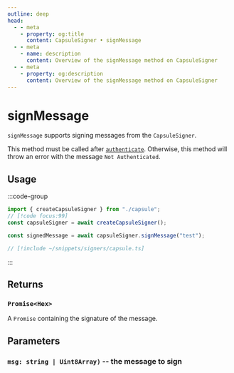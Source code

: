 ```yaml
---
outline: deep
head:
  - - meta
    - property: og:title
      content: CapsuleSigner • signMessage
  - - meta
    - name: description
      content: Overview of the signMessage method on CapsuleSigner
  - - meta
    - property: og:description
      content: Overview of the signMessage method on CapsuleSigner
---
```


# signMessage

`signMessage` supports signing messages from the `CapsuleSigner`.

This method must be called after [`authenticate`](/packages/aa-signers/capsule/authenticate). Otherwise, this method will throw an error with the message `Not Authenticated`.

## Usage

:::code-group

```ts [example.ts]
import { createCapsuleSigner } from "./capsule";
// [!code focus:99]
const capsuleSigner = await createCapsuleSigner();

const signedMessage = await capsuleSigner.signMessage("test");
```

```ts [capsule.ts]
// [!include ~/snippets/signers/capsule.ts]
```

:::

## Returns

### `Promise<Hex>`

A `Promise` containing the signature of the message.

## Parameters

### `msg: string | Uint8Array)` -- the message to sign
